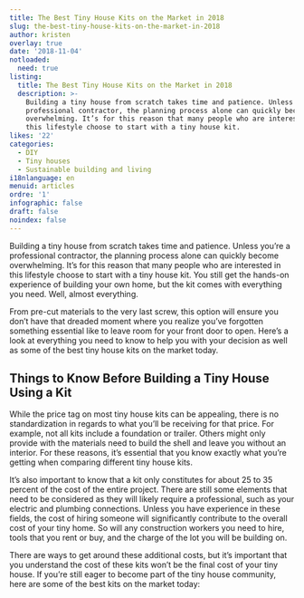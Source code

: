 ```yaml
---
title: The Best Tiny House Kits on the Market in 2018
slug: the-best-tiny-house-kits-on-the-market-in-2018
author: kristen
overlay: true
date: '2018-11-04'
notloaded:
  need: true
listing:
  title: The Best Tiny House Kits on the Market in 2018
  description: >-
    Building a tiny house from scratch takes time and patience. Unless you’re a
    professional contractor, the planning process alone can quickly become
    overwhelming. It’s for this reason that many people who are interested in
    this lifestyle choose to start with a tiny house kit.
likes: '22'
categories:
  - DIY
  - Tiny houses
  - Sustainable building and living
i18nlanguage: en
menuid: articles
ordre: '1'
infographic: false
draft: false
noindex: false
---
```

Building a tiny house from scratch takes time and patience. Unless you’re a professional contractor, the planning process alone can quickly become overwhelming. It’s for this reason that many people who are interested in this lifestyle choose to start with a tiny house kit. You still get the hands-on experience of building your own home, but the kit comes with everything you need. Well, almost everything. 

From pre-cut materials to the very last screw, this option will ensure you don’t have that dreaded moment where you realize you’ve forgotten something essential like to leave room for your front door to open. Here’s a look at everything you need to know to help you with your decision as well as some of the best tiny house kits on the market today. 

## Things to Know Before Building a Tiny House Using a Kit

While the price tag on most tiny house kits can be appealing, there is no standardization in regards to what you’ll be receiving for that price. For example, not all kits include a foundation or trailer. Others might only provide with the materials need to build the shell and leave you without an interior. For these reasons, it’s essential that you know exactly what you’re getting when comparing different tiny house kits. 

It’s also important to know that a kit only constitutes for about 25 to 35 percent of the cost of the entire project. There are still some elements that need to be considered as they will likely require a professional, such as your electric and plumbing connections. Unless you have experience in these fields, the cost of hiring someone will significantly contribute to the overall cost of your tiny home. So will any construction workers you need to hire, tools that you rent or buy, and the charge of the lot you will be building on. 

There are ways to get around these additional costs, but it’s important that you understand the cost of these kits won’t be the final cost of your tiny house. If you’re still eager to become part of the tiny house community, here are some of the best kits on the market today:
